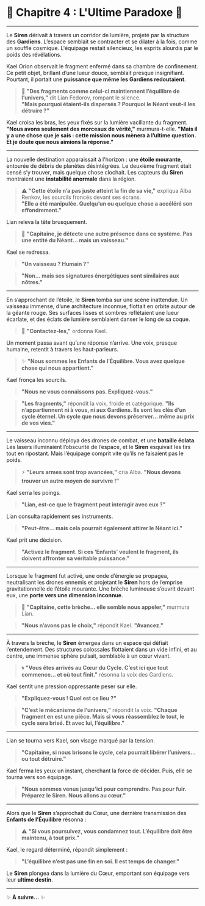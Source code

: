 # 🌌 **Chapitre 4 : L'Ultime Paradoxe** 🌌

---

Le **Siren** dérivait à travers un corridor de lumière, projeté par la structure des **Gardiens**. L’espace semblait se contracter et se dilater à la fois, comme un souffle cosmique. L'équipage restait silencieux, les esprits alourdis par le poids des révélations.

Kael Orion observait le fragment enfermé dans sa chambre de confinement. Ce petit objet, brillant d’une lueur douce, semblait presque insignifiant. Pourtant, il portait une **puissance que même les Gardiens redoutaient**.

> 🔮 **"Des fragments comme celui-ci maintiennent l’équilibre de l’univers,"** dit Lian Fedorov, rompant le silence.  
> **"Mais pourquoi étaient-ils dispersés ? Pourquoi le Néant veut-il les détruire ?"**

Kael croisa les bras, les yeux fixés sur la lumière vacillante du fragment.  
**"Nous avons seulement des morceaux de vérité,"** murmura-t-elle. **"Mais il y a une chose que je sais : cette mission nous mènera à l’ultime question. Et je doute que nous aimions la réponse."**

---

La nouvelle destination apparaissait à l'horizon : une **étoile mourante**, entourée de débris de planètes désintégrées. Le deuxième fragment était censé s’y trouver, mais quelque chose clochait. Les capteurs du **Siren** montraient une **instabilité anormale** dans la région.

> ⚠️ **"Cette étoile n’a pas juste atteint la fin de sa vie,"** expliqua Alba Renkov, les sourcils froncés devant ses écrans.  
> **"Elle a été manipulée. Quelqu’un ou quelque chose a accéléré son effondrement."**

Lian releva la tête brusquement.  
> 🚨 **"Capitaine, je détecte une autre présence dans ce système. Pas une entité du Néant… mais un vaisseau."**

Kael se redressa.  
> **"Un vaisseau ? Humain ?"**

> **"Non… mais ses signatures énergétiques sont similaires aux nôtres."**

---

En s’approchant de l’étoile, le **Siren** tomba sur une scène inattendue. Un vaisseau immense, d’une architecture inconnue, flottait en orbite autour de la géante rouge. Ses surfaces lisses et sombres reflétaient une lueur écarlate, et des éclats de lumière semblaient danser le long de sa coque.

> 🚀 **"Contactez-les,"** ordonna Kael.

Un moment passa avant qu’une réponse n’arrive. Une voix, presque humaine, retentit à travers les haut-parleurs.  
> ✨ **"Nous sommes les Enfants de l’Équilibre. Vous avez quelque chose qui nous appartient."**

Kael fronça les sourcils.  
> **"Nous ne vous connaissons pas. Expliquez-vous."**

> **"Les fragments,"** répondit la voix, froide et catégorique. **"Ils n’appartiennent ni à vous, ni aux Gardiens. Ils sont les clés d’un cycle éternel. Un cycle que nous devons préserver… même au prix de vos vies."**

---

Le vaisseau inconnu déploya des drones de combat, et une **bataille éclata**. Les lasers illuminaient l’obscurité de l’espace, et le **Siren** esquivait les tirs tout en ripostant. Mais l’équipage comprit vite qu’ils ne faisaient pas le poids.

> ⚡ **"Leurs armes sont trop avancées,"** cria Alba. **"Nous devons trouver un autre moyen de survivre !"**

Kael serra les poings.  
> **"Lian, est-ce que le fragment peut interagir avec eux ?"**

Lian consulta rapidement ses instruments.  
> **"Peut-être… mais cela pourrait également attirer le Néant ici."**

Kael prit une décision.  
> **"Activez le fragment. Si ces ‘Enfants’ veulent le fragment, ils doivent affronter sa véritable puissance."**

---

Lorsque le fragment fut activé, une onde d’énergie se propagea, neutralisant les drones ennemis et projetant le **Siren** hors de l’emprise gravitationnelle de l’étoile mourante. Une brèche lumineuse s’ouvrit devant eux, une **porte vers une dimension inconnue**.

> 🌠 **"Capitaine, cette brèche… elle semble nous appeler,"** murmura Lian.

> **"Nous n’avons pas le choix,"** répondit Kael. **"Avancez."**

---

À travers la brèche, le **Siren** émergea dans un espace qui défiait l’entendement. Des structures colossales flottaient dans un vide infini, et au centre, une immense sphère pulsait, semblable à un cœur vivant.

> 🌀 **"Vous êtes arrivés au Cœur du Cycle. C’est ici que tout commence… et où tout finit."** résonna la voix des Gardiens.

Kael sentit une pression oppressante peser sur elle.  
> **"Expliquez-vous ! Quel est ce lieu ?"**

> **"C’est le mécanisme de l’univers,"** répondit la voix. **"Chaque fragment en est une pièce. Mais si vous réassemblez le tout, le cycle sera brisé. Et avec lui, l’équilibre."**

---

Lian se tourna vers Kael, son visage marqué par la tension.  
> **"Capitaine, si nous brisons le cycle, cela pourrait libérer l’univers… ou tout détruire."**

Kael ferma les yeux un instant, cherchant la force de décider. Puis, elle se tourna vers son équipage.  
> **"Nous sommes venus jusqu’ici pour comprendre. Pas pour fuir. Préparez le Siren. Nous allons au cœur."**

---

Alors que le **Siren** s’approchait du Cœur, une dernière transmission des **Enfants de l’Équilibre** résonna :  
> ⚠️ **"Si vous poursuivez, vous condamnez tout. L’équilibre doit être maintenu, à tout prix."**

Kael, le regard déterminé, répondit simplement :  
> **"L’équilibre n’est pas une fin en soi. Il est temps de changer."**

Le **Siren** plongea dans la lumière du Cœur, emportant son équipage vers leur **ultime destin**.

---

✨ **À suivre…** ✨